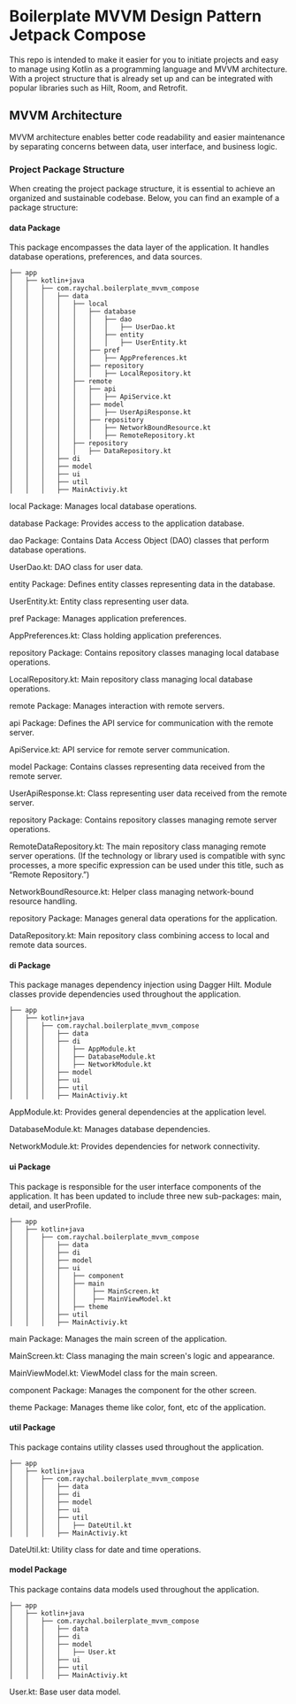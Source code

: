 # Boilerplate MVVM Design Pattern Jetpack Compose

This repo is intended to make it easier for you to initiate projects and easy to manage
using Kotlin as a programming language and MVVM architecture. With a project structure
that is already set up and can be integrated with popular libraries such as Hilt, Room, and Retrofit.

## MVVM Architecture
MVVM architecture enables better code readability and easier maintenance by separating concerns between 
data, user interface, and business logic.

### Project Package Structure
When creating the project package structure, it is essential to achieve an organized and 
sustainable codebase. Below, you can find an example of a package structure:

#### data Package
This package encompasses the data layer of the application. 
It handles database operations, preferences, and data sources.

```
├── app
│   ├── kotlin+java
│   │   ├── com.raychal.boilerplate_mvvm_compose
│   │   │   ├── data
│   │   │   │   ├── local
│   │   │   │   │   ├── database
│   │   │   │   │   │   ├── dao
│   │   │   │   │   │   │   ├── UserDao.kt
│   │   │   │   │   │   ├── entity
│   │   │   │   │   │   │   ├── UserEntity.kt
│   │   │   │   │   ├── pref
│   │   │   │   │   │   ├── AppPreferences.kt
│   │   │   │   │   ├── repository
│   │   │   │   │   │   ├── LocalRepository.kt
│   │   │   │   ├── remote
│   │   │   │   │   ├── api
│   │   │   │   │   │   ├── ApiService.kt
│   │   │   │   │   ├── model
│   │   │   │   │   │   ├── UserApiResponse.kt
│   │   │   │   │   ├── repository
│   │   │   │   │   │   ├── NetworkBoundResource.kt
│   │   │   │   │   │   ├── RemoteRepository.kt
│   │   │   │   ├── repository
│   │   │   │   │   ├── DataRepository.kt
│   │   │   ├── di
│   │   │   ├── model
│   │   │   ├── ui
│   │   │   ├── util
│   │   │   ├── MainActiviy.kt
```

local Package: Manages local database operations.

database Package: Provides access to the application database.

dao Package: Contains Data Access Object (DAO) classes that perform database operations.

UserDao.kt: DAO class for user data.

entity Package: Defines entity classes representing data in the database.

UserEntity.kt: Entity class representing user data.

pref Package: Manages application preferences.

AppPreferences.kt: Class holding application preferences.

repository Package: Contains repository classes managing local database operations.

LocalRepository.kt: Main repository class managing local database operations.

remote Package: Manages interaction with remote servers.

api Package: Defines the API service for communication with the remote server.

ApiService.kt: API service for remote server communication.

model Package: Contains classes representing data received from the remote server.

UserApiResponse.kt: Class representing user data received from the remote server.

repository Package: Contains repository classes managing remote server operations.

RemoteDataRepository.kt: The main repository class managing remote server operations. 
(If the technology or library used is compatible with sync processes, a more specific 
expression can be used under this title, such as “Remote Repository.”)

NetworkBoundResource.kt: Helper class managing network-bound resource handling.

repository Package: Manages general data operations for the application.

DataRepository.kt: Main repository class combining access to local and remote data sources.

#### di Package
This package manages dependency injection using Dagger Hilt. 
Module classes provide dependencies used throughout the application.

```
├── app
│   ├── kotlin+java
│   │   ├── com.raychal.boilerplate_mvvm_compose
│   │   │   ├── data
│   │   │   ├── di
│   │   │   │   ├── AppModule.kt
│   │   │   │   ├── DatabaseModule.kt
│   │   │   │   ├── NetworkModule.kt
│   │   │   ├── model
│   │   │   ├── ui
│   │   │   ├── util
│   │   │   ├── MainActiviy.kt
```

AppModule.kt: Provides general dependencies at the application level.

DatabaseModule.kt: Manages database dependencies.

NetworkModule.kt: Provides dependencies for network connectivity.

#### ui Package
This package is responsible for the user interface components of the application.
It has been updated to include three new sub-packages: main, detail, and userProfile.

```
├── app
│   ├── kotlin+java
│   │   ├── com.raychal.boilerplate_mvvm_compose
│   │   │   ├── data
│   │   │   ├── di
│   │   │   ├── model
│   │   │   ├── ui
│   │   │   │   ├── component
│   │   │   │   ├── main
│   │   │   │   │    ├── MainScreen.kt
│   │   │   │   │    ├── MainViewModel.kt
│   │   │   │   ├── theme
│   │   │   ├── util
│   │   │   ├── MainActiviy.kt
```

main Package: Manages the main screen of the application.

MainScreen.kt: Class managing the main screen's logic and appearance.

MainViewModel.kt: ViewModel class for the main screen.

component Package: Manages the component for the other screen.

theme Package: Manages theme like color, font, etc of the application.

#### util Package
This package contains utility classes used throughout the application.

```
├── app
│   ├── kotlin+java
│   │   ├── com.raychal.boilerplate_mvvm_compose
│   │   │   ├── data
│   │   │   ├── di
│   │   │   ├── model
│   │   │   ├── ui
│   │   │   ├── util
│   │   │   │   ├── DateUtil.kt
│   │   │   ├── MainActiviy.kt
```

DateUtil.kt: Utility class for date and time operations.

#### model Package
This package contains data models used throughout the application.

```
├── app
│   ├── kotlin+java
│   │   ├── com.raychal.boilerplate_mvvm_compose
│   │   │   ├── data
│   │   │   ├── di
│   │   │   ├── model
│   │   │   │   ├── User.kt
│   │   │   ├── ui
│   │   │   ├── util
│   │   │   ├── MainActiviy.kt
```

User.kt: Base user data model.